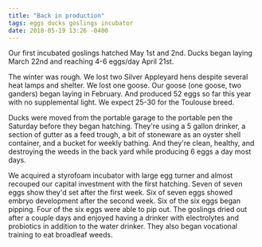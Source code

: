 ```yaml
---
title: "Back in production"
tags: eggs ducks goslings incubator
date: 2018-05-19 13:26 -0400
---
```

Our first incubated goslings hatched May 1st and 2nd.  Ducks began laying March 22nd and reaching 4-6 eggs/day April 21st.

The winter was rough.  We lost two Silver Appleyard hens despite several heat lamps and shelter.  We lost one goose.  Our goose (one goose, two ganders) began laying in February.  And produced 52 eggs so far this year with no supplemental light.  We expect 25-30 for the Toulouse breed.

Ducks were moved from the portable garage to the portable pen the Saturday before they began hatching.  They're using a 5 gallon drinker, a section of gutter as a feed trough, a bit of stoneware as an oyster shell container, and a bucket for weekly bathing.  And they're clean, healthy, and destroying the weeds in the back yard while producing 6 eggs a day most days.

We acquired a styrofoam incubator with large egg turner and almost recouped our capital investment with the first hatching.  Seven of seven eggs show they'd set after the first week.  Six of seven eggs showed embryo development after the second week.  Six of the six eggs began pipping.  Four of the six eggs were able to pip out.  The goslings dried out after a couple days and enjoyed having a drinker with electrolytes and probiotics in addition to the water drinker.  They also began vocational training to eat broadleaf weeds.

